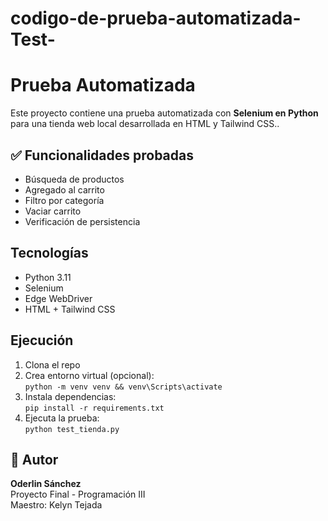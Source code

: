 # codigo-de-prueba-automatizada-Test-

# Prueba Automatizada

Este proyecto contiene una prueba automatizada con **Selenium en Python** para una tienda web local desarrollada en HTML y Tailwind CSS..

## ✅ Funcionalidades probadas

- Búsqueda de productos  
- Agregado al carrito  
- Filtro por categoría  
- Vaciar carrito  
- Verificación de persistencia

## Tecnologías

- Python 3.11  
- Selenium  
- Edge WebDriver  
- HTML + Tailwind CSS

## Ejecución

1. Clona el repo  
2. Crea entorno virtual (opcional):  
   `python -m venv venv && venv\Scripts\activate`  
3. Instala dependencias:  
   `pip install -r requirements.txt`  
4. Ejecuta la prueba:  
   `python test_tienda.py`

## 👤 Autor

**Oderlin Sánchez**  
Proyecto Final - Programación III  
Maestro: Kelyn Tejada
